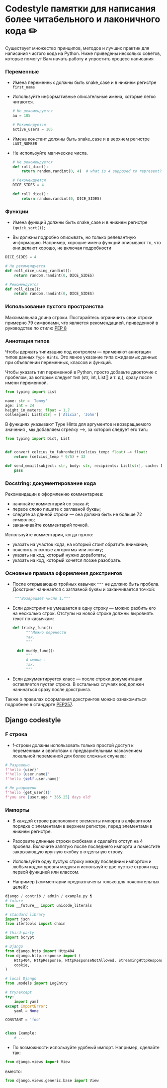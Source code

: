 # Codestyle памятки для написания более читабельного и лаконичного кода ✏️

Существует множество принципов, методов и лучших практик для написания чистого кода на Python. Ниже приведены несколько советов, которые помогут Вам начать работу и упростить процесс написания

### Переменные

+ Имена переменных должны быть snake_case и в нижнем регистре `first_name`

+ Используйте информативные описательные имена, которые легко читаются.

    ```python
    # Не рекомендуется
    au = 105

    # Рекомендуется
    active_users = 105
    ```

+ Имена констант должны быть snake_case и в верхнем регистре `LAST_NUMBER`

+ Не используйте магические числа.
    ```python
    # Не рекомендуется
    def roll_dice():
        return random.randint(0, 4)  # what is 4 supposed to represent?

    # Рекомендуется
    DICE_SIDES = 4

    def roll_dice():
        return random.randint(0, DICE_SIDES)
    ```

### Функции

+ Имена функций должны быть snake_case и в нижнем регистре `(quick_sort())`;

+ Вы должны подробно описывать, но только релевантную информацию. Например, хорошие имена функций описывают то, что они делают хорошо, не включая подробности
```python
DICE_SIDES = 4

# Не рекомендуется
def roll_dice_using_randint():
    return random.randint(0, DICE_SIDES)

# Рекомендуется
def roll_dice():
    return random.randint(0, DICE_SIDES)
```
### Использование пустого пространства

 Максимальная длина строки. Постарайтесь ограничить свои строки примерно 79 символами, что является рекомендацией, приведенной в руководстве по стилю [PEP 8](https://pythonworld.ru/osnovy/pep-8-rukovodstvo-po-napisaniyu-koda-na-python.html?ysclid=lmajzjrf9x736916353#section-5)

### Аннотация типов

Чтобы держать типизацию под контролем — применяют аннотации типов данных `Type Hints`. Это явное указание типа ожидаемых данных при объявлении переменных, классов и функций.

Чтобы указать тип переменной в Python, просто добавьте двоеточие с пробелом, за которым следует тип (str, int, List[] и т. д.), сразу после имени переменной.

```python
from typing import List

name: str = 'Tommy'
age: int = 24
height_in_meters: float = 1.7
colleagues: List[str] = ['Alicia', 'John']
```

В функциях указывают Type Hints для аргументов и возвращаемого значения , мы добавляем стрелку –>, за которой следует его тип.:

```python
from typing import Dict, List


def convert_celcius_to_fahrenheit(celcius_temp: float) –> float:
    return (celcius_temp * 9/5) + 32

def send_email(subject: str, body: str, recipients: List[str], cache: Dict[str,str])–> bool:
    pass
```

### Docstring: документирование кода

 Рекомендации к оформлению комментариев:
* начинайте комментарий со знака `#`;
* первое слово пишите с заглавной буквы;
* следите за длиной строки — она должна быть не больше 72 символов;
* заканчивайте комментарий точкой.

Используйте комментарии, когда нужно:

+ указать на участок кода, на который стоит обратить внимание;
+ пояснить сложные алгоритмы или логику;
+ указать на код, который нужно доработать;
+ указать на код, который хочется позже разобрать.

### Основные правила оформления докстрингов

+ После открывающих тройных кавычек `"""` не должно быть пробела.
Докстринг начинается с заглавной буквы и заканчивается точкой:

    ```python
     """Возвращает число 1."""
    ```
+ Если докстринг не умещается в одну строку — можно разбить его на несколько строк. Отступы на новой строке должны выровнять текст по кавычкам:

    ```python
    def tricky_func():
          """Можно перенести
          так.
          """

      def muddy_func():
          """
          А можно -
          так.
          """
    ```
+ Если документируется класс — после строки документации оставляется пустая строка. В остальных случаях код должен начинаться сразу после докстринга.

Также о правилах оформления докстрингов можно ознакомиться подробнее в стандарте [PEP257](https://peps.python.org/pep-0257/).

## Django codestyle

### F строка
+ f-строки должны использовать только простой доступ к переменным и свойствам с предварительным назначением локальной переменной для более сложных случаев:

```python
# Разрешено
f'hello {user}'
f'hello {user.name}'
f'hello {self.user.name}'

# Не разрешено
f'hello {get_user()}'
f'you are {user.age * 365.25} days old'
```

### Импорты
+ В каждой строке расположите элементы импорта в алфавитном порядке с элементами в верхнем регистре, перед элементами в нижнем регистре.

+ Разорвите длинные строки скобками и сделайте отступ на 4 пробела. Включите запятую после последнего импорта и поместите закрывающую круглую скобку в отдельную строку.

+ Используйте одну пустую строку между последним импортом и любым кодом уровня модуля и используйте две пустые строки над первой функцией или классом.

+ Например (комментарии предназначены только для пояснительных целей):
``` python
django / contrib / admin / example.py ¶
# future
from __future__ import unicode_literals

# standard library
import json
from itertools import chain

# third-party
import bcrypt

# Django
from django.http import Http404
from django.http.response import (
    Http404, HttpResponse, HttpResponseNotAllowed, StreamingHttpResponse,
    cookie,
)

# local Django
from .models import LogEntry

# try/except
try:
    import yaml
except ImportError:
    yaml = None

CONSTANT = 'foo'


class Example:
    # ...
```
+ По возможности используйте удобный импорт. Например, сделайте так:
```python
from django.views import View
```
вместо:
```python
from django.views.generic.base import View
```
